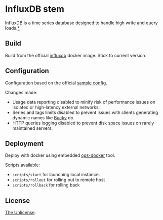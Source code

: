 # InfluxDB stem

InfluxDB is a time series database designed to handle high write and query loads.[\*](https://www.influxdata.com/products/influxdb-overview/)

## Build

Build from the official [influxdb](https://hub.docker.com/_/influxdb) docker image. Stick to current version.

## Configuration

Configuration based on the official [sample config](https://github.com/influxdata/influxdb/blob/1.7/etc/config.sample.toml).

Changes made:

* Usage data reporting disabled to minify risk of performance issues on isolated or high-latency external networks.
* Series and tags limits disabled to prevent issues with clients generating dynamic names like [Bucky](https://github.hubspot.com/bucky/) do.
* HTTP queries logging disabled to prevent disk space issues on rarely maintained servers.

## Deployment

Deploy with docker using embedded [ops-docker](https://github.com/ops-tools/ops-docker) tool.

Scripts available:

* `scripts/start` for launching local instance.
* `scripts/rollout` for rolling out to remote host
* `scripts/rollback` for rolling back

## License

[The Unlicense](LICENSE).
